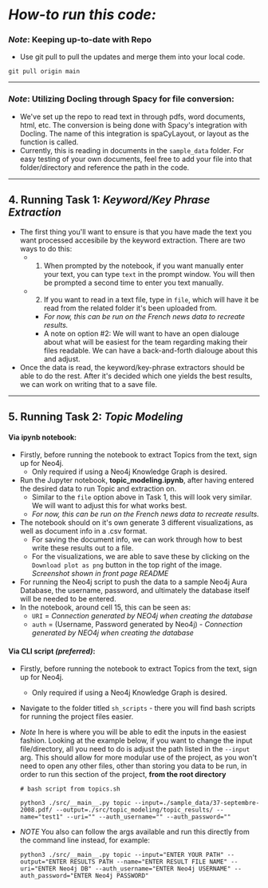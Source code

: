 # *How-to run this code:*

### *Note*: Keeping up-to-date with Repo

- Use git pull to pull the updates and merge them into your local code.

```
git pull origin main
```

---

### *Note*: Utilizing Docling through Spacy for file conversion:

- We've set up the repo to read text in through pdfs, word documents, html, etc. The conversion is being done with Spacy's integration with Docling. The name of this integration is spaCyLayout, or layout as the function is called.
- Currently, this is reading in documents in the `sample_data` folder. For easy testing of your own documents, feel free to add your file into that folder/directory and reference the path in the code.

---

## 4. Running Task 1: *Keyword/Key Phrase Extraction*

- The first thing you'll want to ensure is that you have made the text you want processed accesibile by the keyword extraction. There are two ways to do this:
  - 1. When prompted by the notebook, if you want manually enter your text, you can type ``text`` in the prompt window. You will then be prompted a second time to enter you text manually.
  - 2. If you want to read in a text file, type in ``file``, which will have it be read from the related folder it's been uploaded from.

    - *For now, this can be run on the French news data to recreate results.*
    - A note on option #2: We will want to have an open dialouge about what will be easiest for the team regarding making their files readable. We can have a back-and-forth dialouge about this and adjust.
- Once the data is read, the keyword/key-phrase extractors should be able to do the rest. After it's decided which one yields the best results, we can work on writing that to a save file.

---

## 5. Running Task 2: *Topic Modeling*

#### Via ipynb notebook:

- Firstly, before running the notebook to extract Topics from the text, sign up for Neo4j.
  - Only required if using a Neo4j Knowledge Graph is desired.
- Run the Jupyter notebook, **topic_modeling.ipynb**, after having entered the desired data to run Topic and extraction on.
  - Similar to the `file` option above in Task 1, this will look very similar. We will want to adjust this for what works best.
  - *For now, this can be run on the French news data to recreate results.*
- The notebook should on it's own generate 3 different visualizations, as well as document info in a .csv format.
  - For saving the document info, we can work through how to best write these results out to a file.
  - For the visualizations, we are able to save these by clicking on the `Download plot as png` button in the top right of the image. *Screenshot shown in front page README*
- For running the Neo4j script to push the data to a sample Neo4j Aura Database, the username, password, and ultimately the database itself will be needed to be entered.
- In the notebook, around cell 15, this can be seen as:
  - `URI` = *Connection generated by NEO4j when creating the database*
  - `auth` = (Username, Password generated by Neo4j) - *Connection generated by NEO4j when creating the database*

#### Via CLI script *(preferred)*:

- Firstly, before running the notebook to extract Topics from the text, sign up for Neo4j.

  - Only required if using a Neo4j Knowledge Graph is desired.
- Navigate to the folder titled `sh_scripts` - there you will find bash scripts for running the project files easier.
- *Note* In here is where you will be able to edit the inputs in the easiest fashion. Looking at the example below, if you want to change the input file/directory, all you need to do is adjust the path listed in the `--input` arg. This should allow for more modular use of the project, as you won't need to open any other files, other than storing you data to be run, in order to run this section of the project, **from the root directory**

  ```
  # bash script from topics.sh

  python3 ./src/__main__.py topic --input=./sample_data/37-septembre-2008.pdf/ --output=./src/topic_modeling/topic_results/ --name="test1" --uri="" --auth_username="" --auth_password=""
  ```
- *NOTE* You also can follow the args available and run this directly from the command line instead, for example:

  ```
  python3 ./src/__main__.py topic --input="ENTER YOUR PATH" --output="ENTER RESULTS PATH --name="ENTER RESULT FILE NAME" --uri="ENTER Neo4j DB" --auth_username="ENTER Neo4j USERNAME" --auth_password="ENTER Neo4j PASSWORD"
  ```

